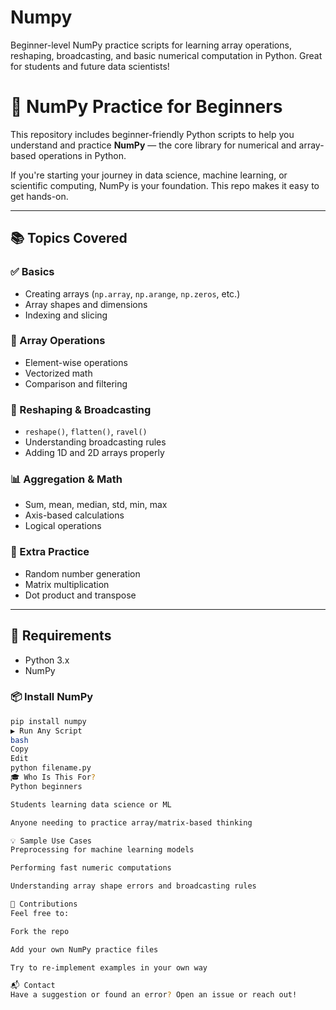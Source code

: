 # Numpy
Beginner-level NumPy practice scripts for learning array operations, reshaping, broadcasting, and basic numerical computation in Python. Great for students and future data scientists!
# 🔢 NumPy Practice for Beginners

This repository includes beginner-friendly Python scripts to help you understand and practice **NumPy** — the core library for numerical and array-based operations in Python.

If you're starting your journey in data science, machine learning, or scientific computing, NumPy is your foundation. This repo makes it easy to get hands-on.

---

## 📚 Topics Covered

### ✅ Basics
- Creating arrays (`np.array`, `np.arange`, `np.zeros`, etc.)
- Array shapes and dimensions
- Indexing and slicing

### 🔄 Array Operations
- Element-wise operations
- Vectorized math
- Comparison and filtering

### 🔁 Reshaping & Broadcasting
- `reshape()`, `flatten()`, `ravel()`
- Understanding broadcasting rules
- Adding 1D and 2D arrays properly

### 📊 Aggregation & Math
- Sum, mean, median, std, min, max
- Axis-based calculations
- Logical operations

### 🧪 Extra Practice
- Random number generation
- Matrix multiplication
- Dot product and transpose

---

## 🧰 Requirements

- Python 3.x
- NumPy

### 📦 Install NumPy
```bash
pip install numpy
▶️ Run Any Script
bash
Copy
Edit
python filename.py
🎓 Who Is This For?
Python beginners

Students learning data science or ML

Anyone needing to practice array/matrix-based thinking

💡 Sample Use Cases
Preprocessing for machine learning models

Performing fast numeric computations

Understanding array shape errors and broadcasting rules

🤝 Contributions
Feel free to:

Fork the repo

Add your own NumPy practice files

Try to re-implement examples in your own way

📬 Contact
Have a suggestion or found an error? Open an issue or reach out!


